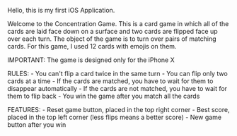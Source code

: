 Hello, this is my first iOS Application.

Welcome to the Concentration Game. This is a card game in which all of the cards are laid face down on a surface and two cards are flipped face up over each turn. The object of the game is to turn over pairs of matching cards. For this game, I used 12 cards with emojis on them.

IMPORTANT: 
    The game is designed only for the iPhone X

RULES:
    - You can't flip a card twice in the same turn
    - You can flip only two cards at a time
    - If the cards are matched, you have to wait for them to disappear automatically
    - If the cards are not matched, you have to wait for them to flip back
    - You win the game after you match all the cards
    
FEATURES:
    - Reset game button, placed in the top right corner
    - Best score, placed in the top left corner (less flips means a better score)
    - New game button after you win
    

    


